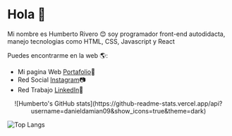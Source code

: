 

<!--
**danieldamian09/danieldamian09** is a ✨ _special_ ✨ repository because its `README.md` (this file) appears on your GitHub profile.

Here are some ideas to get you started:

- 🔭 I’m currently working on ...
- 🌱 I’m currently learning ...
- 👯 I’m looking to collaborate on ...
- 🤔 I’m looking for help with ...
- 💬 Ask me about ...
- 📫 How to reach me: ...
-  Pronouns: ...
- ⚡ Fun fact: ...
-->

# Hola 👋

Mi nombre es Humberto Rivero 😊 soy programador front-end autodidacta, manejo tecnologias como HTML, CSS, Javascript y React

Puedes encontrarme en la web 🌎:
- Mi pagina Web <a href="https://humbertorivero.netlify.app/">Portafolio</a>🚀
- Red Social <a href="https://www.instagram.com/daniel_rivero09/">Instagram</a>📷
- Red Trabajo <a href="https://www.linkedin.com/in/humberto-rivero-rivero-castro/">LinkedIn</a>💼

<p align="center">
![Humberto's GitHub stats](https://github-readme-stats.vercel.app/api?username=danieldamian09&show_icons=true&theme=dark)
</p>




![Top Langs](https://github-readme-stats.vercel.app/api/top-langs/?username=danieldamian09&bg_color=000000&text_color=FFFFFF&title_color=159E4A&langs_count=10&card_width=500&layout=compact)
  



